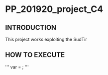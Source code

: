 # PP_201920_project_C4

## INTRODUCTION
 This project works exploiting the SudTir

## HOW TO EXECUTE
  '''
    var = ;
  '''


